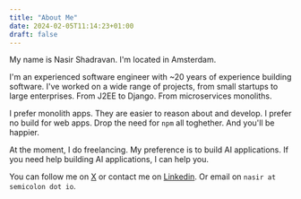```yaml
---
title: "About Me"
date: 2024-02-05T11:14:23+01:00
draft: false
---
```

My name is Nasir Shadravan. I'm located in Amsterdam.

I'm an experienced software engineer with ~20 years of experience building software. I've worked on a wide range of projects, from small startups to large enterprises. From J2EE to Django. From microservices monoliths.

I prefer monolith apps. They are easier to reason about and develop. I prefer no build for web apps. Drop the need for `npm` all toghether. And you'll be happier.

At the moment, I do freelancing. My preference is to build AI applications. If you need help building AI applications, I can help you.

You can follow me on [X](https://twitter.com/n4cr) or contact me on [Linkedin](https://twitter.com/n4cr). Or email on `nasir at semicolon dot io`. 
